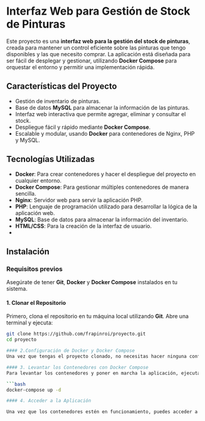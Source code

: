 # Interfaz Web para Gestión de Stock de Pinturas

Este proyecto es una **interfaz web para la gestión del stock de pinturas**, creada para mantener un control eficiente sobre las pinturas que tengo disponibles y las que necesito comprar. La aplicación está diseñada para ser fácil de desplegar y gestionar, utilizando **Docker Compose** para orquestar el entorno y permitir una implementación rápida.

## Características del Proyecto

- Gestión de inventario de pinturas.
- Base de datos **MySQL** para almacenar la información de las pinturas.
- Interfaz web interactiva que permite agregar, eliminar y consultar el stock.
- Despliegue fácil y rápido mediante **Docker Compose**.
- Escalable y modular, usando **Docker** para contenedores de Nginx, PHP y MySQL.

## Tecnologías Utilizadas

- **Docker**: Para crear contenedores y hacer el despliegue del proyecto en cualquier entorno.
- **Docker Compose**: Para gestionar múltiples contenedores de manera sencilla.
- **Nginx**: Servidor web para servir la aplicación PHP.
- **PHP**: Lenguaje de programación utilizado para desarrollar la lógica de la aplicación web.
- **MySQL**: Base de datos para almacenar la información del inventario.
- **HTML/CSS**: Para la creación de la interfaz de usuario.
- 

## Instalación

### Requisitos previos

Asegúrate de tener **Git**, **Docker** y **Docker Compose** instalados en tu sistema.

#### 1. Clonar el Repositorio

Primero, clona el repositorio en tu máquina local utilizando **Git**. Abre una terminal y ejecuta:

```bash
git clone https://github.com/frapinroi/proyecto.git
cd proyecto

#### 2.Configuración de Docker y Docker Compose
Una vez que tengas el proyecto clonado, no necesitas hacer ninguna configuración adicional, ya que el archivo docker-compose.yml ya incluye toda la configuración necesaria para los contenedores de Nginx, PHP y MySQL.

#### 3. Levantar los Contenedores con Docker Compose
Para levantar los contenedores y poner en marcha la aplicación, ejecuta el siguiente comando en la terminal desde la carpeta del proyecto:

```bash
docker-compose up -d

#### 4. Acceder a la Aplicación

Una vez que los contenedores estén en funcionamiento, puedes acceder a la aplicación desde tu navegador web usando la IP de la MV utilizada.
